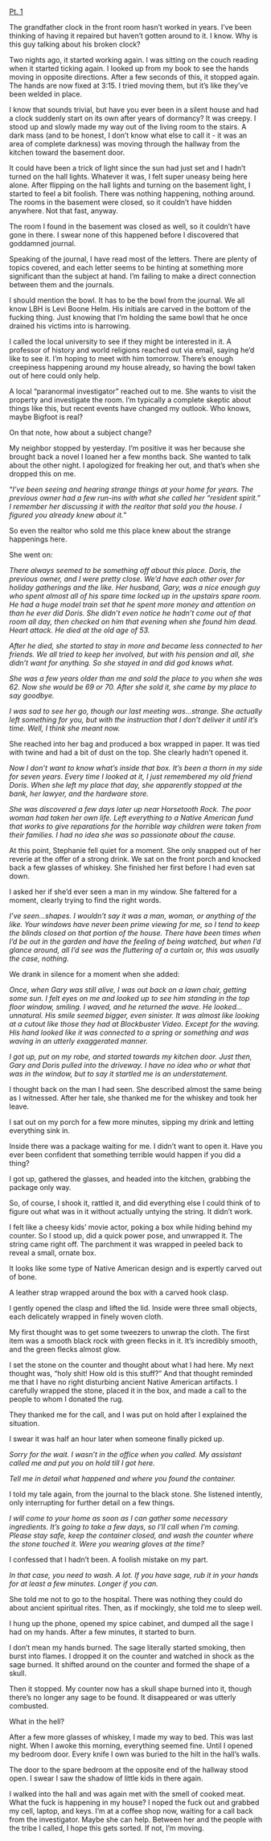 [Pt. 1](https://www.reddit.com/r/nosleep/comments/xc0zzy/i_found_a_hidden_room_in_my_basement_and_now_i/?utm_source=share&utm_medium=web2x&context=3)

The grandfather clock in the front room hasn’t worked in years. I’ve been thinking of having it repaired but haven’t gotten around to it. I know. Why is this guy talking about his broken clock?

Two nights ago, it started working again. I was sitting on the couch reading when it started ticking again. I looked up from my book to see the hands moving in opposite directions. After a few seconds of this, it stopped again. The hands are now fixed at 3:15. I tried moving them, but it’s like they’ve been welded in place.

I know that sounds trivial, but have you ever been in a silent house and had a clock suddenly start on its own after years of dormancy? It was creepy. I stood up and slowly made my way out of the living room to the stairs. A dark mass (and to be honest, I don’t know what else to call it - it was an area of complete darkness) was moving through the hallway from the kitchen toward the basement door.

It could have been a trick of light since the sun had just set and I hadn’t turned on the hall lights. Whatever it was, I felt super uneasy being here alone. After flipping on the hall lights and turning on the basement light, I started to feel a bit foolish. There was nothing happening, nothing around. The rooms in the basement were closed, so it couldn’t have hidden anywhere. Not that fast, anyway.

The room I found in the basement was closed as well, so it couldn’t have gone in there. I swear none of this happened before I discovered that goddamned journal.

Speaking of the journal, I have read most of the letters. There are plenty of topics covered, and each letter seems to be hinting at something more significant than the subject at hand. I’m failing to make a direct connection between them and the journals.

I should mention the bowl. It has to be the bowl from the journal. We all know LBH is Levi Boone Helm. His initials are carved in the bottom of the fucking thing. Just knowing that I’m holding the same bowl that he once drained his victims into is harrowing.

I called the local university to see if they might be interested in it. A professor of history and world religions reached out via email, saying he’d like to see it. I’m hoping to meet with him tomorrow. There’s enough creepiness happening around my house already, so having the bowl taken out of here could only help.

A local “paranormal investigator” reached out to me. She wants to visit the property and investigate the room. I’m typically a complete skeptic about things like this, but recent events have changed my outlook. Who knows, maybe Bigfoot is real?

On that note, how about a subject change?

My neighbor stopped by yesterday. I’m positive it was her because she brought back a novel I loaned her a few months back. She wanted to talk about the other night. I apologized for freaking her out, and that’s when she dropped this on me.

“*I’ve been seeing and hearing strange things at your home for years. The previous owner had a few run-ins with what she called her “resident spirit.” I remember her discussing it with the realtor that sold you the house. I figured you already knew about it.*”

So even the realtor who sold me this place knew about the strange happenings here.

She went on:

*There always seemed to be something off about this place. Doris, the previous owner, and I were pretty close. We’d have each other over for holiday gatherings and the like. Her husband, Gary, was a nice enough guy who spent almost all of his spare time locked up in the upstairs spare room. He had a huge model train set that he spent more money and attention on than he ever did Doris. She didn’t even notice he hadn’t come out of that room all day, then checked on him that evening when she found him dead. Heart attack. He died at the old age of 53.*

*After he died, she started to stay in more and became less connected to her friends. We all tried to keep her involved, but with his pension and all, she didn’t want for anything. So she stayed in and did god knows what.*

*She was a few years older than me and sold the place to you when she was 62. Now she would be 69 or 70. After she sold it, she came by my place to say goodbye.*

*I was sad to see her go, though our last meeting was…strange. She actually left something for you, but with the instruction that I don’t deliver it until it’s time. Well, I think she meant now.*

She reached into her bag and produced a box wrapped in paper. It was tied with twine and had a bit of dust on the top. She clearly hadn’t opened it.

*Now I don’t want to know what’s inside that box. It’s been a thorn in my side for seven years. Every time I looked at it, I just remembered my old friend Doris. When she left my place that day, she apparently stopped at the bank, her lawyer, and the hardware store.*

*She was discovered a few days later up near Horsetooth Rock. The poor woman had taken her own life. Left everything to a Native American fund that works to give reparations for the horrible way children were taken from their families. I had no idea she was so passionate about the cause.*

At this point, Stephanie fell quiet for a moment. She only snapped out of her reverie at the offer of a strong drink. We sat on the front porch and knocked back a few glasses of whiskey. She finished her first before I had even sat down.

I asked her if she’d ever seen a man in my window. She faltered for a moment, clearly trying to find the right words.

*I’ve seen…shapes. I wouldn’t say it was a man, woman, or anything of the like. Your windows have never been prime viewing for me, so I tend to keep the blinds closed on that portion of the house. There have been times when I’d be out in the garden and have the feeling of being watched, but when I’d glance around, all I’d see was the fluttering of a curtain or, this was usually the case, nothing.*

We drank in silence for a moment when she added:

*Once, when Gary was still alive, I was out back on a lawn chair, getting some sun. I felt eyes on me and looked up to see him standing in the top floor window, smiling. I waved, and he returned the wave. He looked…unnatural. His smile seemed bigger, even sinister. It was almost like looking at a cutout like those they had at Blockbuster Video. Except for the waving. His hand looked like it was connected to a spring or something and was waving in an utterly exaggerated manner.*

*I got up, put on my robe, and started towards my kitchen door. Just then, Gary and Doris pulled into the driveway. I have no idea who or what that was in the window, but to say it startled me is an understatement.*

I thought back on the man I had seen. She described almost the same being as I witnessed. After her tale, she thanked me for the whiskey and took her leave.

I sat out on my porch for a few more minutes, sipping my drink and letting everything sink in.

Inside there was a package waiting for me. I didn’t want to open it. Have you ever been confident that something terrible would happen if you did a thing?

I got up, gathered the glasses, and headed into the kitchen, grabbing the package only way.

So, of course, I shook it, rattled it, and did everything else I could think of to figure out what was in it without actually untying the string. It didn’t work.

I felt like a cheesy kids’ movie actor, poking a box while hiding behind my counter. So I stood up, did a quick power pose, and unwrapped it. The string came right off. The parchment it was wrapped in peeled back to reveal a small, ornate box.

It looks like some type of Native American design and is expertly carved out of bone.

A leather strap wrapped around the box with a carved hook clasp.

I gently opened the clasp and lifted the lid. Inside were three small objects, each delicately wrapped in finely woven cloth.

My first thought was to get some tweezers to unwrap the cloth. The first item was a smooth black rock with green flecks in it. It’s incredibly smooth, and the green flecks almost glow.

I set the stone on the counter and thought about what I had here. My next thought was, “holy shit! How old is this stuff?” And that thought reminded me that I have no right disturbing ancient Native American artifacts. I carefully wrapped the stone, placed it in the box, and made a call to the people to whom I donated the rug.

They thanked me for the call, and I was put on hold after I explained the situation.

I swear it was half an hour later when someone finally picked up.

*Sorry for the wait. I wasn’t in the office when you called. My assistant called me and put you on hold till I got here.*

*Tell me in detail what happened and where you found the container.*

I told my tale again, from the journal to the black stone. She listened intently, only interrupting for further detail on a few things.

*I will come to your home as soon as I can gather some necessary ingredients. It’s going to take a few days, so I’ll call when I’m coming. Please stay safe, keep the container closed, and wash the counter where the stone touched it. Were you wearing gloves at the time?*

I confessed that I hadn’t been. A foolish mistake on my part.

*In that case, you need to wash. A lot. If you have sage, rub it in your hands for at least a few minutes. Longer if you can.*

She told me not to go to the hospital. There was nothing they could do about ancient spiritual rites. Then, as if mockingly, she told me to sleep well.

I hung up the phone, opened my spice cabinet, and dumped all the sage I had on my hands. After a few minutes, it started to burn.

I don’t mean my hands burned. The sage literally started smoking, then burst into flames. I dropped it on the counter and watched in shock as the sage burned. It shifted around on the counter and formed the shape of a skull.

Then it stopped. My counter now has a skull shape burned into it, though there’s no longer any sage to be found. It disappeared or was utterly combusted.

What in the hell?

After a few more glasses of whiskey, I made my way to bed. This was last night. When I awoke this morning, everything seemed fine. Until I opened my bedroom door. Every knife I own was buried to the hilt in the hall’s walls.

The door to the spare bedroom at the opposite end of the hallway stood open. I swear I saw the shadow of little kids in there again.

I walked into the hall and was again met with the smell of cooked meat. What the fuck is happening in my house? I noped the fuck out and grabbed my cell, laptop, and keys. I’m at a coffee shop now, waiting for a call back from the investigator. Maybe she can help. Between her and the people with the tribe I called, I hope this gets sorted. If not, I’m moving.